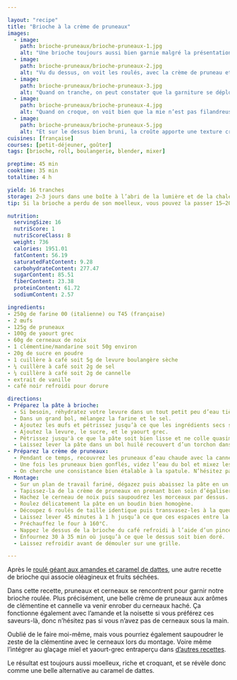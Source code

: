 ```yaml
---

layout: "recipe"
title: "Brioche à la crème de pruneaux"
images:
  - image:
    path: brioche-pruneaux/brioche-pruneaux-1.jpg
    alt: "Une brioche toujours aussi bien garnie malgré la présentation de 6 roulées pointant vers le haut. Avec sa croûte croustillante et sa mie assez dense mais toute douce, la tranche est facile à couper et est solide."
  - image:
    path: brioche-pruneaux/brioche-pruneaux-2.jpg
    alt: "Vu du dessus, on voit les roulés, avec la crème de pruneau et les morceaux de cerneaux. Ils forment un ensemble mais peuvent soit être tranchés, soit se désolidariser pour se déguster à l’unité."
  - image:
    path: brioche-pruneaux/brioche-pruneaux-3.jpg
    alt: "Quand on tranche, on peut constater que la garniture se déploie d’une manière qu’on imaginait pas vu le montage en 6 roulés. C’en est presque magique."
  - image:
    path: brioche-pruneaux/brioche-pruneaux-4.jpg
    alt: "Quand on croque, on voit bien que la mie n’est pas filandreuse comme dans d’autres brioches, et elle ne se déchire donc pas. La coupe est bien nette, ce qui permet également de supporter la garniture."
  - image:
    path: brioche-pruneaux/brioche-pruneaux-5.jpg
    alt: "Et sur le dessus bien bruni, la croûte apporte une texture croustillante en plus. La surprise, c’est qu’on peut trouver des couches verticales de crème de pruneaux, comme si la tranche était en réalité un sandwich. C’est une surprise très appréciable."
cuisines: [française]
courses: [petit-déjeuner, goûter]
tags: [brioche, roll, boulangerie, blender, mixer]

preptime: 45 min
cooktime: 35 min
totaltime: 4 h

yield: 16 tranches
storage: 2–3 jours dans une boîte à l’abri de la lumière et de la chaleur à température ambiante.
tip: Si la brioche a perdu de son moelleux, vous pouvez la passer 15–20 secondes au micro-ondes pour lui faire retrouver toute sa douceur.

nutrition:
  servingSize: 16
  nutriScore: 1
  nutriScoreClass: B
  weight: 736
  calories: 1951.01
  fatContent: 56.19
  saturatedFatContent: 9.28
  carbohydrateContent: 277.47
  sugarContent: 85.51
  fiberContent: 23.38
  proteinContent: 61.72
  sodiumContent: 2.57

ingredients:
- 250g de farine 00 (italienne) ou T45 (française)
- 2 œufs
- 125g de pruneaux
- 100g de yaourt grec
- 60g de cerneaux de noix
- 1 clémentine/mandarine soit 50g environ
- 20g de sucre en poudre
- 1 cuillère à café soit 5g de levure boulangère sèche
- ¼ cuillère à café soit 2g de sel
- ¼ cuillère à café soit 2g de cannelle
- extrait de vanille
- café noir refroidi pour dorure

directions:
- Préparez la pâte à brioche:
  - Si besoin, réhydratez votre levure dans un tout petit peu d’eau tiède et le sucre.
  - Dans un grand bol, mélangez la farine et le sel.
  - Ajoutez les œufs et pétrissez jusqu’à ce que les ingrédients secs soient bien humides.
  - Ajoutez la levure, le sucre, et le yaourt grec. 
  - Pétrissez jusqu'à ce que la pâte soit bien lisse et ne colle quasiment plus aux doigts – au robot, quand la pâte se décolle des parois, pas plus. Elle doit néanmoins rester bien souple, donc ajustez farine et liquide en conséquence. 
  - Laissez lever la pâte dans un bol huilé recouvert d’un torchon dans un endroit chaud pendant 1h30–2h. Elle devrait avoir doublé de volume au bout de ce laps de temps. Vous pouvez également la préparer la veille et la laisser lever au frigo pendant la nuit.
- Préparez la crème de pruneaux:
  - Pendant ce temps, recouvrez les pruneaux d’eau chaude avec la cannelle et laissez-les baigner pendant 30 minutes.
  - Une fois les pruneaux bien gonflés, videz l’eau du bol et mixez les pruneaux avec les quartiers de mandarine/clémentine.
  - On cherche une consistance bien étalable à la spatule. N’hésitez pas à mixer pour obtenir un résultat bien lisse.
- Montage:
  - Sur un plan de travail fariné, dégazez puis abaissez la pâte en un rectangle de 35 cm sur 25 environ.
  - Tapissez-la de la crème de pruneaux en prenant bien soin d’égaliser à la spatule, et de laisser un petit espace des 4 côtés.
  - Hachez le cerneau de noix puis saupoudrez les morceaux par dessus.
  - Roulez délicatement la pâte en un boudin bien homogène.
  - Découpez 6 roulés de taille identique puis transvasez-les à la queue (leu-leu) dans le moule à cake graissé et fariné.
  - Laissez lever 45 minutes à 1 h jusqu’à ce que ces espaces entre la pâte et les parois soient comblés.
  - Préchauffez le four à 160°C.
  - Nappez le dessus de la brioche du café refroidi à l’aide d’un pinceau.
  - Enfournez 30 à 35 min où jusqu’à ce que le dessus soit bien doré.
  - Laissez refroidir avant de démouler sur une grille.

---
```


Après le [roulé géant aux amandes et caramel de dattes](brioche-dattes.html), une autre recette de brioche qui associe oléagineux et fruits séchées.

Dans cette recette, pruneaux et cerneaux se rencontrent pour garnir notre brioche roulée. Plus précisément, une belle crème de pruneaux aux arômes de clémentine et cannelle va venir enrober du cerneaux haché. Ça fonctionne également avec l’amande et la noisette si vous préférez ces saveurs-là, donc n’hésitez pas si vous n’avez pas de cerneaux sous la main.

Oublié de le faire moi-même, mais vous pourriez également saupoudrer le zeste de la clémentine avec le cerneaux lors du montage. Voire même l’intégrer au glaçage miel et yaourt-grec entraperçu dans [d’autres recettes](butchy-poppy.html#glaçage-au-yaourt-grec).

Le résultat est toujours aussi moelleux, riche et croquant, et se révèle donc comme une belle alternative au caramel de dattes.